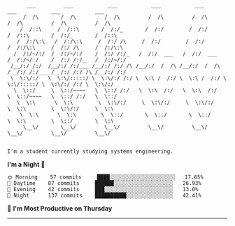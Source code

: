 <!--
**Brayan-CF/Brayan-CF** is a ✨ _special_ ✨ repository because its `README.md` (this file) appears on your GitHub profile.



<!---
preccrep/preccrep is a ✨ special ✨ repository because its `README.md` (this file) appears on your GitHub profile.
You can click the Preview link to take a look at your changes.
--->

```

      ___         ___           ___           ___           ___           ___           ___           ___   
     /  /\       /  /\         /  /\         /  /\         /  /\         /  /\         /  /\         /  /\  
    /  /::\     /  /::\       /  /:/_       /  /:/        /  /:/        /  /::\       /  /:/_       /  /::\ 
   /  /:/\:\   /  /:/\:\     /  /:/ /\     /  /:/        /  /:/        /  /:/\:\     /  /:/ /\     /  /:/\:\
  /  /:/~/:/  /  /:/~/:/    /  /:/ /:/_   /  /:/  ___   /  /:/  ___   /  /:/~/:/    /  /:/ /:/_   /  /:/~/:/
 /__/:/ /:/  /__/:/ /:/___ /__/:/ /:/ /\ /__/:/  /  /\ /__/:/  /  /\ /__/:/ /:/___ /__/:/ /:/ /\ /__/:/ /:/ 
 \  \:\/:/   \  \:\/:::::/ \  \:\/:/ /:/ \  \:\ /  /:/ \  \:\ /  /:/ \  \:\/:::::/ \  \:\/:/ /:/ \  \:\/:/  
  \  \::/     \  \::/~~~~   \  \::/ /:/   \  \:\  /:/   \  \:\  /:/   \  \::/~~~~   \  \::/ /:/   \  \::/   
   \  \:\      \  \:\        \  \:\/:/     \  \:\/:/     \  \:\/:/     \  \:\        \  \:\/:/     \  \:\   
    \  \:\      \  \:\        \  \::/       \  \::/       \  \::/       \  \:\        \  \::/       \  \:\  
     \__\/       \__\/         \__\/         \__\/         \__\/         \__\/         \__\/         \__\/  


```
    I'm a student currently studying systems engineering.


**I'm a Night 🦉** 

```text
🌞 Morning    57 commits     ████░░░░░░░░░░░░░░░░░░░░░   17.65% 
🌆 Daytime    87 commits     ██████░░░░░░░░░░░░░░░░░░░   26.93% 
🌃 Evening    42 commits     ███░░░░░░░░░░░░░░░░░░░░░░   13.0% 
🌙 Night      137 commits    ██████████░░░░░░░░░░░░░░░   42.41%
```
📅 **I'm Most Productive on Thursday** 





-----


